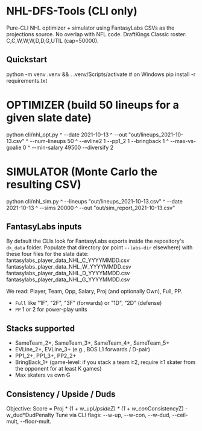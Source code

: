 # NHL-DFS-Tools (CLI only)

Pure-CLI NHL optimizer + simulator using FantasyLabs CSVs as the projections source.
No overlap with NFL code. DraftKings Classic roster: C,C,W,W,W,D,D,G,UTIL (cap=50000).

## Quickstart
python -m venv .venv && . .venv/Scripts/activate  # on Windows
pip install -r requirements.txt

# OPTIMIZER (build 50 lineups for a given slate date)
python cli/nhl_opt.py ^
  --date 2021-10-13 ^
  --out "out/lineups_2021-10-13.csv" ^
  --num-lineups 50 ^
  --evline2 1 --pp1_2 1 --bringback 1 ^
  --max-vs-goalie 0 ^
  --min-salary 49500 --diversify 2

# SIMULATOR (Monte Carlo the resulting CSV)
python cli/nhl_sim.py ^
  --lineups "out/lineups_2021-10-13.csv" ^
  --date 2021-10-13 ^
  --sims 20000 ^
  --out "out/sim_report_2021-10-13.csv"

## FantasyLabs inputs
By default the CLIs look for FantasyLabs exports inside the repository's `dk_data` folder.
Populate that directory (or point `--labs-dir` elsewhere) with these four files for the slate date:
  fantasylabs_player_data_NHL_C_YYYYMMDD.csv
  fantasylabs_player_data_NHL_W_YYYYMMDD.csv
  fantasylabs_player_data_NHL_D_YYYYMMDD.csv
  fantasylabs_player_data_NHL_G_YYYYMMDD.csv

We read: Player, Team, Opp, Salary, Proj (and optionally Own), Full, PP.
- `Full` like "1F", "2F", "3F" (forwards) or "1D", "2D" (defense)
- `PP` 1 or 2 for power-play units

## Stacks supported
- SameTeam_2+, SameTeam_3+, SameTeam_4+, SameTeam_5+
- EVLine_2+, EVLine_3+ (e.g., BOS L1 forwards / D-pair)
- PP1_2+, PP1_3+, PP2_2+
- BringBack_1+ (game-level: if you stack a team ≥2, require ≥1 skater from the opponent for at least K games)
- Max skaters vs own G

## Consistency / Upside / Duds
Objective:  Score = Proj * (1 + w_up*UpsideZ) * (1 + w_con*ConsistencyZ) - w_dud*DudPenalty
Tune via CLI flags: --w-up, --w-con, --w-dud, --ceil-mult, --floor-mult.
